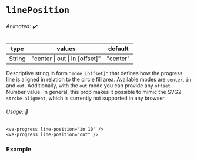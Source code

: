 # `linePosition`

###### Animated: ✔️

| type   | values                         | default  |
| ------ | ------------------------------ | -------- |
| String | "center \| out \| in [offset]" | "center" |

Descriptive string in form `"mode [offset]"` that defines how the progress line is aligned in relation to the circle fill area.
Available modes are `center`, `in` and `out`. Additionally, with the `out` mode you can provide any `offset` Number value.
In general, this prop makes it possible to mimic the SVG2 `stroke-aligment`, which is currently not supported in any browser.

###### Usage: 📜

```vue
<ve-progress line-position="in 10" />
<ve-progress line-position="out" />
```

### Example
<script setup>
  import LinePositionBasic from '../../.vitepress/theme/Guide/LinePosition/LinePositionBasic.vue';
</script>

<p>

<LinePositionBasic>
<template #code="{ data }">
<CodeGroup>
<CodeGroupItem >

```js-vue
<ve-progress line-position="{{data.linePosition}}" color-fill="#2a2c3c" :progress="{{data.progress}}"/>
```

</CodeGroupItem>
</CodeGroup>
</template>
</LinePositionBasic>

</p>
